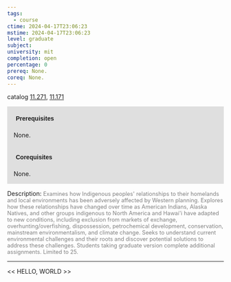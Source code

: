 ```yaml
---
tags:
  - course
ctime: 2024-04-17T23:06:23
mstime: 2024-04-17T23:06:23
level: graduate
subject: 
university: mit
completion: open
percentage: 0
prereq: None.
coreq: None.
---
```


catalog [11.271](http://student.mit.edu/catalog/m11b.html#11.271), [11.171](http://student.mit.edu/catalog/m11a.html#11.171)

<span style="display: block; padding: 15px; background-color: rgb(100, 100, 100, 0.2);"><font id="m_prereq518_0" style="display: block; font-family: Arial, sans-serif; font-weight: bold; padding: 5px">Prerequisites</font><br><span id="prereq518_0">None.</span></span>
<span style="display: block; padding: 15px; background-color: rgb(100, 100, 100, 0.2);"><font id="m_coreq518_0" style="display: block; font-family: Arial, sans-serif; font-weight: bold; padding: 5px">Corequisites</font><br><span id="coreq518_0">None.</span></span>

<font style="">Description:</font>
<font style="color: grey; font-size: 0.8rem;">Examines how Indigenous peoples' relationships to their homelands and local environments has been adversely affected by Western planning. Explores how these relationships have changed over time as American Indians, Alaska Natives, and other groups indigenous to North America and Hawai'i have adapted to new conditions, including exclusion from markets of exchange, overhunting/overfishing, dispossession, petrochemical development, conservation, mainstream environmentalism, and climate change. Seeks to understand current environmental challenges and their roots and discover potential solutions to address these challenges. Students taking graduate version complete additional assignments. Limited to 25.</font>



---

<< HELLO, WORLD >>
